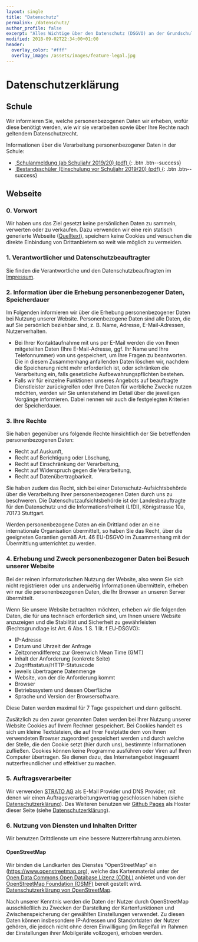```yaml
---
layout: single
title: "Datenschutz"
permalink: /datenschutz/
author_profile: false
excerpt: "Alles Wichtige über den Datenschutz (DSGVO) an der Grundschule am Brandwerder."
modified: 2018-09-02T22:34:00+01:00
header:
  overlay_color: "#fff"
  overlay_image: /assets/images/feature-legal.jpg
---
```


# Datenschutzerklärung

## Schule

Wir informieren Sie, welche personenbezogenen Daten wir erheben, wofür diese
benötigt werden, wie wir sie verarbeiten sowie über Ihre Rechte nach geltendem
Datenschutzrecht.

Informationen über die Verarbeitung personenbezogener Daten in der Schule:
* [<i class="fa fa-download">&nbsp;</i>Schulanmeldung (ab Schuljahr 2019/20) (pdf) ](/assets/files/Datenschutzerklärung_Schulanmeldung.pdf){: .btn .btn--success}
* [<i class="fa fa-download">&nbsp;</i>Bestandsschüler (Einschulung vor Schuljahr 2019/20) (pdf) ](/assets/files/Datenschutzerklärung_Bestandsschüler.pdf){: .btn .btn--success}

## Webseite

### 0. Vorwort

Wir haben uns das Ziel gesetzt keine persönlichen Daten zu sammeln, verwerten
oder zu verkaufen. Dazu verwenden wir eine rein statisch generierte Webseite
([Quelltext](https://github.com/brandwerder/www.brandwerder.de)), speichern
keine Cookies und versuchen die direkte Einbindung von Drittanbietern so weit
wie möglich zu vermeiden.

### 1. Verantwortlicher und Datenschutzbeauftragter

Sie finden die Verantwortliche und den Datenschutzbeauftragten im
[Impressum](/impressum).

### 2. Information über die Erhebung personenbezogener Daten, Speicherdauer

Im Folgenden informieren wir über die Erhebung personenbezogener Daten bei
Nutzung unserer Website. Personenbezogene Daten sind alle Daten, die auf Sie
persönlich beziehbar sind, z. B. Name, Adresse, E-Mail-Adressen,
Nutzerverhalten.

* Bei Ihrer Kontaktaufnahme mit uns per E-Mail <!--oder über ein
  Kontaktformular --> werden die von Ihnen mitgeteilten Daten (Ihre
  E-Mail-Adresse, ggf. Ihr Name und Ihre Telefonnummer) von uns gespeichert,
  um Ihre Fragen zu beantworten. Die in diesem Zusammenhang anfallenden Daten
  löschen wir, nachdem die Speicherung nicht mehr erforderlich ist, oder
  schränken die Verarbeitung ein, falls gesetzliche Aufbewahrungspflichten
  bestehen.
* Falls wir für einzelne Funktionen unseres Angebots auf beauftragte
  Dienstleister zurückgreifen oder Ihre Daten für werbliche Zwecke nutzen
  möchten, werden wir Sie untenstehend im Detail über die jeweiligen Vorgänge
  informieren. Dabei nennen wir auch die festgelegten Kriterien der
  Speicherdauer.

### 3. Ihre Rechte

Sie haben gegenüber uns folgende Rechte hinsichtlich der Sie betreffenden
personenbezogenen Daten:

* Recht auf Auskunft,
* Recht auf Berichtigung oder Löschung,
* Recht auf Einschränkung der Verarbeitung,
* Recht auf Widerspruch gegen die Verarbeitung,
* Recht auf Datenübertragbarkeit.

Sie haben zudem das Recht, sich bei einer Datenschutz-Aufsichtsbehörde über die
Verarbeitung Ihrer personenbezogenen Daten durch uns zu beschweren. Die
Datenschutzaufsichtsbehörde ist der Landesbeauftragte für den Datenschutz und
die Informationsfreiheit (LfDI), Königstrasse 10a, 70173 Stuttgart.

Werden personenbezogene Daten an ein Drittland oder an eine internationale
Organisation übermittelt, so haben Sie das Recht, über die geeigneten Garantien
gemäß Art. 46 EU-DSGVO im Zusammenhang mit der Übermittlung unterrichtet zu
werden.

### 4. Erhebung und Zweck personenbezogener Daten bei Besuch unserer Website

Bei der reinen informatorischen Nutzung der Website, also wenn Sie sich nicht
registrieren oder uns anderweitig Informationen übermitteln, erheben wir nur
die personenbezogenen Daten, die Ihr Browser an unseren Server übermittelt.

Wenn Sie unsere Website betrachten möchten, erheben wir die folgenden Daten,
die für uns technisch erforderlich sind, um Ihnen unsere Website anzuzeigen
und die Stabilität und Sicherheit zu gewährleisten (Rechtsgrundlage ist Art. 6
Abs. 1 S. 1 lit. f EU-DSGVO):

* IP-Adresse
* Datum und Uhrzeit der Anfrage
* Zeitzonendifferenz zur Greenwich Mean Time (GMT)
* Inhalt der Anforderung (konkrete Seite)
* Zugriffsstatus/HTTP-Statuscode
* jeweils übertragene Datenmenge
* Website, von der die Anforderung kommt
* Browser
* Betriebssystem und dessen Oberfläche
* Sprache und Version der Browsersoftware.

Diese Daten werden maximal für 7 Tage gespeichert und dann gelöscht.

Zusätzlich zu den zuvor genannten Daten werden bei Ihrer Nutzung unserer
Website Cookies auf Ihrem Rechner gespeichert. Bei Cookies handelt es sich um
kleine Textdateien, die auf Ihrer Festplatte dem von Ihnen verwendeten Browser
zugeordnet gespeichert werden und durch welche der Stelle, die den Cookie
setzt (hier durch uns), bestimmte Informationen zufließen. Cookies können
keine Programme ausführen oder Viren auf Ihren Computer übertragen. Sie dienen
dazu, das Internetangebot insgesamt nutzerfreundlicher und effektiver zu
machen.

<!-- Einsatz von Cookies: -->

<!-- a) Diese Website nutzt folgende Arten von Cookies, deren
Umfang und Funktionsweise im Folgenden erläutert werden:
* Transiente Cookies (dazu b)
* Persistente Cookies (dazu c). -->

<!-- b) Transiente Cookies werden automatisiert gelöscht, wenn Sie den Browser
schließen. Dazu zählen insbesondere die Session-Cookies. Diese speichern eine
sogenannte Session-ID, mit welcher sich verschiedene Anfragen Ihres Browsers
der gemeinsamen Sitzung zuordnen lassen. Dadurch kann Ihr Rechner
wiedererkannt werden, wenn Sie auf unsere Website zurückkehren. Die
Session-Cookies werden gelöscht, wenn Sie sich ausloggen oder den Browser
schließen. -->

<!-- c) Persistente Cookies werden automatisiert nach einer vorgegebenen Dauer
gelöscht, die sich je nach Cookie unterscheiden kann. Sie können die Cookies
in den Sicherheitseinstellungen Ihres Browsers jederzeit löschen. -->

<!-- d) Sie können Ihre Browser-Einstellung entsprechend Ihren Wünschen
konfigurieren und z. B. die Annahme von Third-Party-Cookies oder allen Cookies
ablehnen. Wir weisen Sie darauf hin, dass Sie eventuell nicht alle Funktionen
dieser Website nutzen können. -->

<!-- e) [Wir setzen Cookies ein, um Sie für Folgebesuche identifizieren zu können,
falls Sie über einen Account bei uns verfügen. Andernfalls müssten Sie sich
für jeden Besuch erneut einloggen.] -->

<!-- f) [Die genutzten Flash-Cookies werden nicht durch Ihren Browser erfasst,
sondern durch Ihr Flash-Plug-in. Weiterhin nutzen wir HTML5 storage objects,
die auf Ihrem Endgerät abgelegt werden. Diese Objekte speichern die
erforderlichen Daten unabhängig von Ihrem verwendeten Browser und haben kein
automatisches Ablaufdatum. Wenn Sie keine Verarbeitung der FlashCookies
wünschen, müssen Sie ein entsprechendes Add-On installieren, z. B. „Better
Privacy“ für Mozilla Firefox
(https://addons.mozilla.org/de/firefox/addon/betterprivacy/) oder das
AdobeFlash-Killer-Cookie für Google Chrome. Die Nutzung von HTML5 storage
objects können Sie verhindern, indem Sie in Ihrem Browser den privaten Modus
einsetzen. Zudem empfehlen wir, regelmäßig Ihre Cookies und den
Browser-Verlauf manuell zu löschen.] -->

<!-- 1: Diesen Absatz können Sie entfernern, wenn Sie keine Cookies verwenden bzw.
müssen ihn in Anhängigkeit von den eingesetzten Cookies anpassen. -->

### 5. Auftragsverarbeiter

Wir verwenden [STRATO AG](https://strato.de) als E-Mail Provider und
DNS Provider, mit denen wir einen Auftragsverarbeitungsvertrag geschlossen
haben (siehe
[Datenschutzerklärung](https://www.strato.de/faq/article/2763/Fragen-zur-Auftragsverarbeitungsvertrag-AVV-und-der-neuen-EU-Datenschutzgrundverordnung-DSGVO.html#adv_neu)).
Des Weiteren benutzen wir [Github Pages](https://pages.github.com/) als Hoster
dieser Seite (siehe [Datenschutzerklärung](https://help.github.com/articles/github-privacy-statement/)).

### 6. Nutzung von Diensten und Inhalten Dritter

Wir benutzen Drittdienste um eine bessere Nutzererfahrung anzubieten.

#### OpenStreetMap

Wir binden die Landkarten des Dienstes "OpenStreetMap" ein
(https://www.openstreetmap.org), welche das Kartenmaterial unter der [Open
Data Commons Open Database Lizenz
(ODbL)](https://en.wikipedia.org/wiki/Open_Database_License) anbietet und von
der [OpenStreetMap Foundation (OSMF)](https://www.osmfoundation.org/)
bereit gestellt wird. [Datenschutzerklärung von
OpenStreetMap](https://wiki.openstreetmap.org/wiki/Privacy_Policy).

Nach unserer Kenntnis werden die Daten der Nutzer durch OpenStreetMap
ausschließlich zu Zwecken der Darstellung der Kartenfunktionen und
Zwischenspeicherung der gewählten Einstellungen verwendet. Zu diesen Daten
können insbesondere IP-Adressen und Standortdaten der Nutzer gehören, die
jedoch nicht ohne deren Einwilligung (im Regelfall im Rahmen der Einstellungen
ihrer Mobilgeräte vollzogen), erhoben werden.
